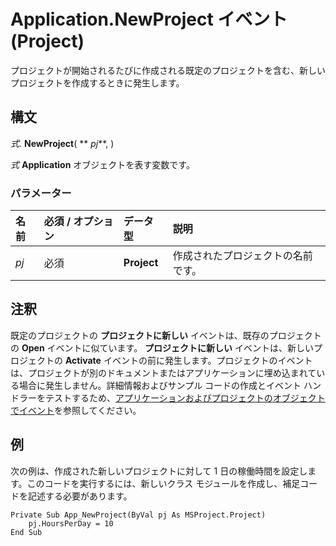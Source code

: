 
# Application.NewProject イベント (Project)

プロジェクトが開始されるたびに作成される既定のプロジェクトを含む、新しいプロジェクトを作成するときに発生します。


## 構文

 _式_. **NewProject**( ** _pj_**, )

 _式_ **Application** オブジェクトを表す変数です。


### パラメーター



|**名前**|**必須 / オプション**|**データ型**|**説明**|
|:-----|:-----|:-----|:-----|
| _pj_|必須|**Project**|作成されたプロジェクトの名前です。|

## 注釈

既定のプロジェクトの **プロジェクトに新しい** イベントは、既存のプロジェクトの **Open** イベントに似ています。 **プロジェクトに新しい** イベントは、新しいプロジェクトの **Activate** イベントの前に発生します。プロジェクトのイベントは、プロジェクトが別のドキュメントまたはアプリケーションに埋め込まれている場合に発生しません。詳細情報およびサンプル コードの作成とイベント ハンドラーをテストするため、[アプリケーションおよびプロジェクトのオブジェクトでイベント](64a18885-f203-c298-db11-f9e8e75bb7b6.md)を参照してください。


## 例

次の例は、作成された新しいプロジェクトに対して 1 日の稼働時間を設定します。このコードを実行するには、新しいクラス モジュールを作成し、補足コードを記述する必要があります。


```
Private Sub App_NewProject(ByVal pj As MSProject.Project) 
    pj.HoursPerDay = 10 
End Sub
```

